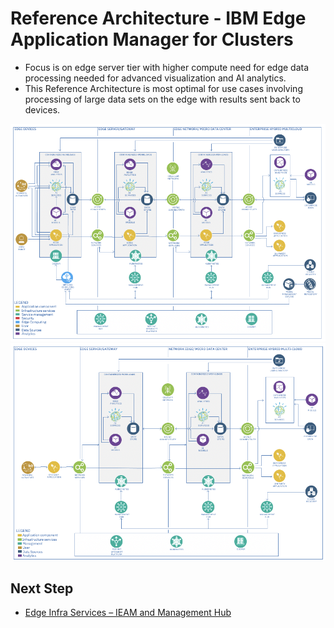 # Reference Architecture - IBM Edge Application Manager for Clusters

- Focus is on edge server tier with higher compute need for edge data processing needed for advanced visualization 
  and AI analytics.
- This Reference Architecture is most optimal for use cases involving processing of large data sets on the edge with 
  results sent back to devices.

<img src="images/reference-architecture_3.png" />

<img src="images/reference-architecture_4.png" />

## Next Step

- [Edge Infra Services – IEAM and Management Hub](edge-infra-services.md)